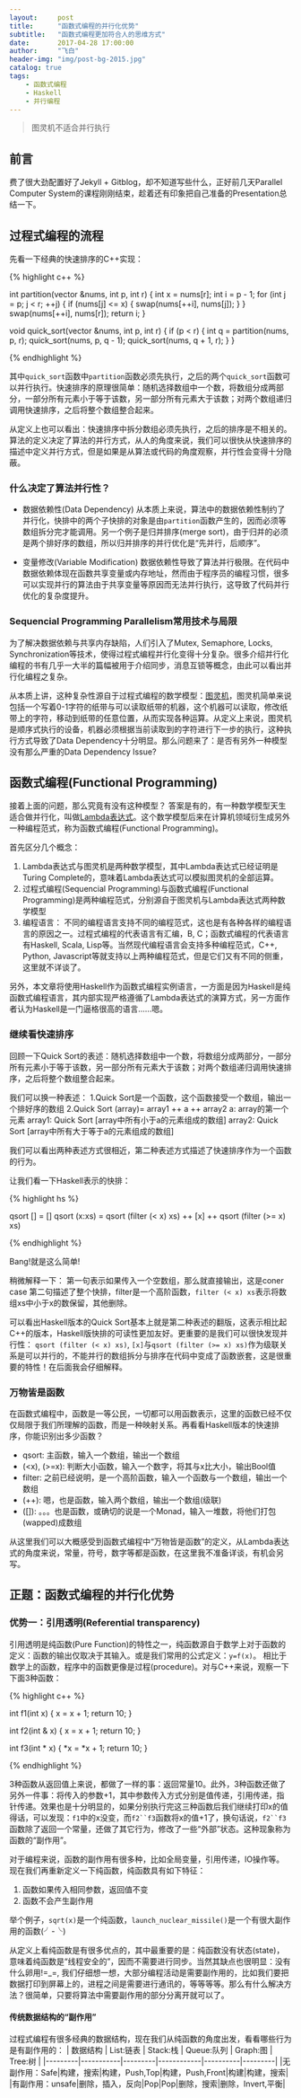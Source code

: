 ```yaml
---
layout:     post
title:      "函数式编程的并行化优势"
subtitle:   "函数式编程更加符合人的思维方式"
date:       2017-04-28 17:00:00
author:     "飞白"
header-img: "img/post-bg-2015.jpg"
catalog: true
tags:
    - 函数式编程
    - Haskell
    - 并行编程
---
```


> 图灵机不适合并行执行

## 前言

费了很大劲配置好了Jekyll + Gitblog，却不知道写些什么，正好前几天Parallel Computer System的课程刚刚结束，趁着还有印象把自己准备的Presentation总结一下。

## 过程式编程的流程

先看一下经典的快速排序的C++实现：

{% highlight c++ %}

int partition(vector<int> &nums, int p, int r)
{
	int x = nums[r];
	int i = p - 1;
	for (int j = p; j < r; ++j)
	{
		if (nums[j] <= x)
		{
			swap(nums[++i], nums[j]);
		}
	}
	swap(nums[++i], nums[r]);
	return i;
}

void quick_sort(vector<int> &nums, int p, int r)
{
	if (p < r)
	{
		int q = partition(nums, p, r);
		quick_sort(nums, p, q - 1); 
		quick_sort(nums, q + 1, r);
	}
}

{% endhighlight %}

其中`quick_sort`函数中`partition`函数必须先执行，之后的两个`quick_sort`函数可以并行执行。快速排序的原理很简单：随机选择数组中一个数，将数组分成两部分，一部分所有元素小于等于该数，另一部分所有元素大于该数；对两个数组递归调用快速排序，之后将整个数组整合起来。

从定义上也可以看出：快速排序中拆分数组必须先执行，之后的排序是不相关的。算法的定义决定了算法的并行方式，从人的角度来说，我们可以很快从快速排序的描述中定义并行方式，但是如果是从算法或代码的角度观察，并行性会变得十分隐蔽。

### 什么决定了算法并行性？
* 数据依赖性(Data Dependency) 
从本质上来说，算法中的数据依赖性制约了并行化，快排中的两个子快排的对象是由`partition`函数产生的，因而必须等数组拆分完才能调用。另一个例子是归并排序(merge sort)，由于归并的必须是两个排好序的数组，所以归并排序的并行优化是“先并行，后顺序”。

* 变量修改(Variable Modification) 
数据依赖性导致了算法并行极限。在代码中数据依赖体现在函数共享变量或内存地址，然而由于程序员的编程习惯，很多可以实现并行的算法由于共享变量等原因而无法并行执行，这导致了代码并行优化的复杂度提升。

### Sequencial Programming Parallelism常用技术与局限
为了解决数据依赖与共享内存缺陷，人们引入了Mutex, Semaphore, Locks, Synchronization等技术，使得过程式编程并行化变得十分复杂。很多介绍并行化编程的书有几乎一大半的篇幅被用于介绍同步，消息互锁等概念，由此可以看出并行化编程之复杂。

从本质上讲，这种复杂性源自于过程式编程的数学模型：[图灵机](https://en.wikipedia.org/wiki/Turing_machine)，图灵机简单来说包括一个写着0-1字符的纸带与可以读取纸带的机器，这个机器可以读取，修改纸带上的字符，移动到纸带的任意位置，从而实现各种运算。从定义上来说，图灵机是顺序式执行的设备，机器必须根据当前读取到的字符进行下一步的执行，这种执行方式导致了Data Dependency十分明显。那么问题来了：是否有另外一种模型没有那么严重的Data Dependency Issue?

## 函数式编程(Functional Programming)
接着上面的问题，那么究竟有没有这种模型？ 答案是有的，有一种数学模型天生适合做并行化，叫做[Lambda表达式](https://en.wikipedia.org/wiki/Lambda_calculus)。这个数学模型后来在计算机领域衍生成另外一种编程范式，称为函数式编程(Functional Programming)。

首先区分几个概念：
1. Lambda表达式与图灵机是两种数学模型，其中Lambda表达式已经证明是Turing Complete的，意味着Lambda表达式可以模拟图灵机的全部运算。
2. 过程式编程(Sequencial Programming)与函数式编程(Functional Programming)是两种编程范式，分别源自于图灵机与Lambda表达式两种数学模型
3. 编程语言： 不同的编程语言支持不同的编程范式，这也是有各种各样的编程语言的原因之一。过程式编程的代表语言有汇编，B, C；函数式编程的代表语言有Haskell, Scala, Lisp等。当然现代编程语言会支持多种编程范式，C++, Python, Javascript等就支持以上两种编程范式，但是它们又有不同的侧重，这里就不详谈了。

另外，本文章将使用Haskell作为函数式编程实例语言，一方面是因为Haskell是纯函数式编程语言，其内部实现严格遵循了Lambda表达式的演算方式，另一方面作者认为Haskell是一门逼格很高的语言......嗯。

### 继续看快速排序

回顾一下Quick Sort的表述：随机选择数组中一个数，将数组分成两部分，一部分所有元素小于等于该数，另一部分所有元素大于该数；对两个数组递归调用快速排序，之后将整个数组整合起来。

我们可以换一种表述：
1.Quick Sort是一个函数，这个函数接受一个数组，输出一个排好序的数组
2.Quick Sort (array)= array1 ++ a ++ array2
                      a: array的第一个元素
                      array1: Quick Sort [array中所有小于a的元素组成的数组]
                      array2: Quick Sort [array中所有大于等于a的元素组成的数组]

我们可以看出两种表述方式很相近，第二种表述方式描述了快速排序作为一个函数的行为。

让我们看一下Haskell表示的快排：

{% highlight hs %}

qsort [] = []
qsort (x:xs) = qsort (filter (< x) xs) ++ [x] ++ qsort (filter (>= x) xs)

{% endhighlight %}

Bang!就是这么简单!

稍微解释一下：
第一句表示如果传入一个空数组，那么就直接输出，这是coner case
第二句描述了整个快排，filter是一个高阶函数，`filter (< x) xs`表示将数组xs中小于x的数保留，其他删除。

可以看出Haskell版本的Quick Sort基本上就是第二种表述的翻版，这表示相比起C++的版本，Haskell版快排的可读性更加友好。更重要的是我们可以很快发现并行性：
`qsort (filter (< x) xs)`, `[x]`与`qsort (filter (>= x) xs)`作为级联关系是可以并行的，不能并行的数组拆分与排序在代码中变成了函数嵌套，这是很重要的特性！在后面我会仔细解释。

### 万物皆是函数
在函数式编程中，函数是一等公民，一切都可以用函数表示，这里的函数已经不仅仅局限于我们所理解的函数，而是一种映射关系。再看看Haskell版本的快速排序，你能识别出多少函数？

* qsort: 主函数，输入一个数组，输出一个数组
* (<x), (>=x): 判断大小函数，输入一个数字，将其与x比大小，输出Bool值 
* filter: 之前已经说明，是一个高阶函数，输入一个函数与一个数组，输出一个数组
* (++): 嗯，也是函数，输入两个数组，输出一个数组(级联)
* ([]): 。。。也是函数，或确切的说是一个Monad，输入一堆数，将他们打包(wapped)成数组

从这里我们可以大概感受到函数式编程中“万物皆是函数”的定义，从Lambda表达式的角度来说，常量，符号，数字等都是函数，在这里我不准备详谈，有机会另写。

## 正题：函数式编程的并行化优势

### 优势一：引用透明(Referential transparency)

引用透明是纯函数(Pure Function)的特性之一，纯函数源自于数学上对于函数的定义：函数的输出仅取决于其输入。或是我们常用的公式定义：`y=f(x)`。
相比于数学上的函数，程序中的函数更像是过程(procedure)。对与C++来说，观察一下下面3种函数：

{% highlight c++ %}

int f1(int x)
{
	x = x + 1;
	return 10;
}

int f2(int & x)
{
	x = x + 1;
	return 10;
}

int f3(int * x)
{
	*x = *x + 1;
	return 10;
}

{% endhighlight %}

3种函数从返回值上来说，都做了一样的事：返回常量10。此外，3种函数还做了另外一件事：将传入的参数+1，其中参数传入方式分别是值传递，引用传递，指针传递。效果也是十分明显的，如果分别执行完这三种函数后我们继续打印x的值得话，可以发现：`f1`中的x没变，而`f2``f3`函数将x的值+1了，换句话说，`f2``f3`函数除了返回一个常量，还做了其它行为，修改了一些“外部”状态。这种现象称为函数的“副作用”。

对于编程来说，函数的副作用有很多种，比如全局变量，引用传递，IO操作等。现在我们再重新定义一下纯函数，纯函数具有如下特征：

1. 函数如果传入相同参数，返回值不变
2. 函数不会产生副作用

举个例子，`sqrt(x)`是一个纯函数，`launch_nuclear_missile()`是一个有很大副作用的函数(╯-╰)

从定义上看纯函数是有很多优点的，其中最重要的是：纯函数没有状态(state)，意味着纯函数是“线程安全的”，因而不需要进行同步。当然其缺点也很明显：没有什么卵用!=_=, 我们仔细想一想，大部分编程活动是需要副作用的，比如我们要把数据打印到屏幕上的，进程之间是需要进行通讯的，等等等等。那么有什么解决方法？很简单，只要将算法中需要副作用的部分分离开就可以了。

#### 传统数据结构的“副作用”

过程式编程有很多经典的数据结构，现在我们从纯函数的角度出发，看看哪些行为是有副作用的：
| 数据结构 | List:链表 | Stack:栈 | Queue:队列 | Graph:图 | Tree:树 |
|---------|-----------|---------|------------|----------|---------|
|无副作用：Safe|构建，搜索|构建，Push,Top|构建，Push,Front|构建|构建，搜索|
|有副作用：unsafe|删除，插入，反向|Pop|Pop|删除，搜索|删除，Invert,平衡|